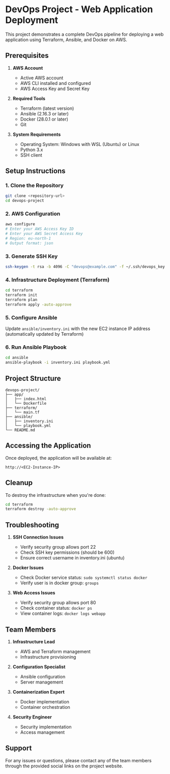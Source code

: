 # DevOps Project - Web Application Deployment

This project demonstrates a complete DevOps pipeline for deploying a web application using Terraform, Ansible, and Docker on AWS.

## Prerequisites

1. **AWS Account**
   - Active AWS account
   - AWS CLI installed and configured
   - AWS Access Key and Secret Key

2. **Required Tools**
   - Terraform (latest version)
   - Ansible (2.16.3 or later)
   - Docker (28.0.1 or later)
   - Git

3. **System Requirements**
   - Operating System: Windows with WSL (Ubuntu) or Linux
   - Python 3.x
   - SSH client

## Setup Instructions

### 1. Clone the Repository
```bash
git clone <repository-url>
cd devops-project
```

### 2. AWS Configuration
```bash
aws configure
# Enter your AWS Access Key ID
# Enter your AWS Secret Access Key
# Region: eu-north-1
# Output format: json
```

### 3. Generate SSH Key
```bash
ssh-keygen -t rsa -b 4096 -C "devops@example.com" -f ~/.ssh/devops_key
```

### 4. Infrastructure Deployment (Terraform)
```bash
cd terraform
terraform init
terraform plan
terraform apply -auto-approve
```

### 5. Configure Ansible
Update `ansible/inventory.ini` with the new EC2 instance IP address (automatically updated by Terraform)

### 6. Run Ansible Playbook
```bash
cd ansible
ansible-playbook -i inventory.ini playbook.yml
```

## Project Structure
```
devops-project/
├── app/
│   ├── index.html
│   └── Dockerfile
├── terraform/
│   └── main.tf
├── ansible/
│   ├── inventory.ini
│   └── playbook.yml
└── README.md
```

## Accessing the Application

Once deployed, the application will be available at:
```
http://<EC2-Instance-IP>
```

## Cleanup

To destroy the infrastructure when you're done:
```bash
cd terraform
terraform destroy -auto-approve
```

## Troubleshooting

1. **SSH Connection Issues**
   - Verify security group allows port 22
   - Check SSH key permissions (should be 600)
   - Ensure correct username in inventory.ini (ubuntu)

2. **Docker Issues**
   - Check Docker service status: `sudo systemctl status docker`
   - Verify user is in docker group: `groups`

3. **Web Access Issues**
   - Verify security group allows port 80
   - Check container status: `docker ps`
   - View container logs: `docker logs webapp`

## Team Members

1. **Infrastructure Lead**
   - AWS and Terraform management
   - Infrastructure provisioning

2. **Configuration Specialist**
   - Ansible configuration
   - Server management

3. **Containerization Expert**
   - Docker implementation
   - Container orchestration

4. **Security Engineer**
   - Security implementation
   - Access management

## Support

For any issues or questions, please contact any of the team members through the provided social links on the project website.
